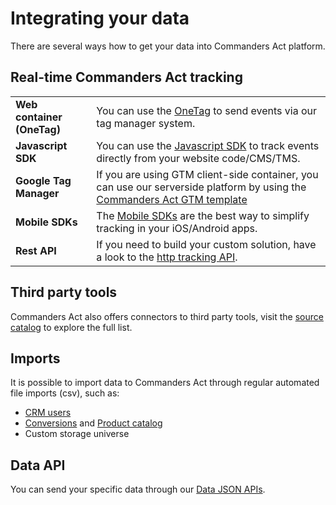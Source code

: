 # Integrating your data

There are several ways how to get your data into Commanders Act platform.

## Real-time Commanders Act tracking

|                            |                                                                                                                                                                            |
| -------------------------- | -------------------------------------------------------------------------------------------------------------------------------------------------------------------------- |
| **Web container (OneTag)** | You can use the [OneTag](integrating-your-data/onetag-tutorial.md) to send events via our tag manager system.                                                              |
| **Javascript SDK**         | You can use the [Javascript SDK](../features/sources/sources-catalog/web/js-sdk/) to track events directly from your website code/CMS/TMS.                                 |
| **Google Tag Manager**     | If you are using GTM client-side container, you can use our serverside platform by using the [Commanders Act GTM template](../features/sources/sources-catalog/web/gtm.md) |
| **Mobile SDKs**            | The [Mobile SDKs](../features/sources/sources-catalog/mobile-app.md) are the best way to simplify tracking in your iOS/Android apps.                                       |
| **Rest API**               | If you need to build your custom solution, have a look to the [http tracking API](../features/sources/sources-catalog/http-tracking-api.md).                               |

## Third party tools

Commanders Act also offers connectors to third party tools, visit the [source catalog](../features/sources/sources-catalog/) to explore the full list.

## Imports

It is possible to import data to Commanders Act through regular automated file imports (csv), such as:

* [CRM users](../features/sources/sources-catalog/import-crm-users/users-file-importer.md)
* [Conversions](../features/sources/sources-catalog/import-conversions/conversions-files-importer.md) and [Product catalog](../features/sources/sources-catalog/product-catalog/)
* Custom storage universe

## Data API

You can send your specific data through our [Data JSON APIs](../developers/tracking-and-integrations/tracking/data-api/).
